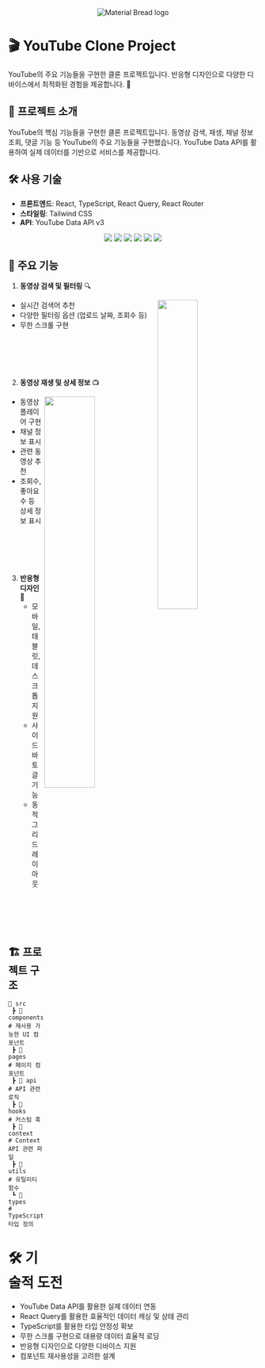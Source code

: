 <div align="center"><img src="https://github.com/user-attachments/assets/224e12c2-9c1f-443f-98a6-3ffcd2d1f9d6" alt="Material Bread logo"></div>

# 🎬 YouTube Clone Project

YouTube의 주요 기능들을 구현한 클론 프로젝트입니다. 반응형 디자인으로 다양한 디바이스에서 최적화된 경험을 제공합니다. 🚀

## 🚀 프로젝트 소개

YouTube의 핵심 기능들을 구현한 클론 프로젝트입니다. 동영상 검색, 재생, 채널 정보 조회, 댓글 기능 등 YouTube의 주요 기능들을 구현했습니다. YouTube Data API를 활용하여 실제 데이터를 기반으로 서비스를 제공합니다.

## 🛠 사용 기술

- **프론트엔드**: React, TypeScript, React Query, React Router
- **스타일링**: Tailwind CSS
- **API**: YouTube Data API v3

<div align="center">
    <img src="https://img.shields.io/badge/React-61DAFB?style=for-the-badge&logo=React&logoColor=white"/>
    <img src="https://img.shields.io/badge/TypeScript-3178C6?style=for-the-badge&logo=TypeScript&logoColor=white"/>
    <img src="https://img.shields.io/badge/React_Query-FF4154?style=for-the-badge&logo=React Query&logoColor=white"/>
    <img src="https://img.shields.io/badge/TailwindCSS-06B6D4?style=for-the-badge&logo=TailwindCSS&logoColor=white"/>
    <img src="https://img.shields.io/badge/YouTube_API-FF0000?style=for-the-badge&logo=YouTube&logoColor=white"/>
    <img src="https://img.shields.io/badge/React Router-CA4245?style=for-the-badge&logo=React Router&logoColor=white"/>
</div>

## 📌 주요 기능

1. **동영상 검색 및 필터링** 🔍

<img align="right" src="[검색 기능 GIF URL]" width="40%">

- 실시간 검색어 추천
- 다양한 필터링 옵션 (업로드 날짜, 조회수 등)
- 무한 스크롤 구현

<br />
<br />
<br />
<br />

2. **동영상 재생 및 상세 정보** 📺

<img align="right" src="[동영상 재생 GIF URL]" width="45%">

- 동영상 플레이어 구현
- 채널 정보 표시
- 관련 동영상 추천
- 조회수, 좋아요 수 등 상세 정보 표시

<br />
<br />
<br />
<br />

3. **반응형 디자인** 📱
   - 모바일, 태블릿, 데스크톱 지원
   - 사이드바 토글 기능
   - 동적 그리드 레이아웃

<br />
<br />
<br />
<br />

## 🏗 프로젝트 구조

```
📂 src
 ┣ 📂 components  # 재사용 가능한 UI 컴포넌트
 ┣ 📂 pages       # 페이지 컴포넌트
 ┣ 📂 api         # API 관련 로직
 ┣ 📂 hooks       # 커스텀 훅
 ┣ 📂 context     # Context API 관련 파일
 ┣ 📂 utils       # 유틸리티 함수
 ┗ 📂 types       # TypeScript 타입 정의

```

# 🛠 기술적 도전

- YouTube Data API를 활용한 실제 데이터 연동
- React Query를 활용한 효율적인 데이터 캐싱 및 상태 관리
- TypeScript를 활용한 타입 안정성 확보
- 무한 스크롤 구현으로 대용량 데이터 효율적 로딩
- 반응형 디자인으로 다양한 디바이스 지원
- 컴포넌트 재사용성을 고려한 설계
